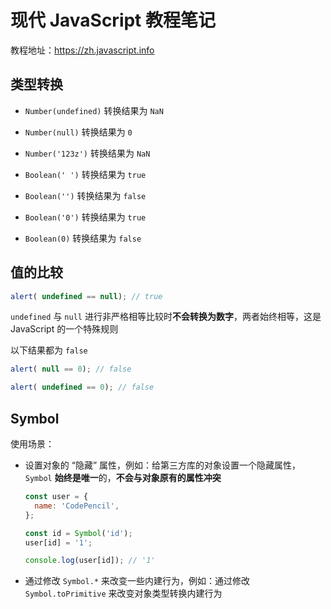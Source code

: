 # 现代 JavaScript 教程笔记
教程地址：https://zh.javascript.info



## 类型转换

- `Number(undefined)` 转换结果为 `NaN`

- `Number(null)` 转换结果为 `0`
- `Number('123z')` 转换结果为 `NaN`
- `Boolean(' ')` 转换结果为 `true`
- `Boolean('')` 转换结果为 `false`
- `Boolean('0')` 转换结果为 `true`
- `Boolean(0)` 转换结果为 `false`



## 值的比较

```js
alert( undefined == null); // true
```

`undefined` 与 `null` 进行非严格相等比较时**不会转换为数字**，两者始终相等，这是 JavaScript 的一个特殊规则

以下结果都为 `false`

```js
alert( null == 0); // false
```

```js
alert( undefined == 0); // false
```



## Symbol

使用场景：

- 设置对象的 “隐藏” 属性，例如：给第三方库的对象设置一个隐藏属性，`Symbol` **始终是唯一**的，**不会与对象原有的属性冲突**

  ```js
  const user = {
    name: 'CodePencil',
  };
  
  const id = Symbol('id');
  user[id] = '1';
  
  console.log(user[id]); // '1'
  ```

- 通过修改 `Symbol.*` 来改变一些内建行为，例如：通过修改 `Symbol.toPrimitive` 来改变对象类型转换内建行为

